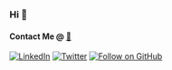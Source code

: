 ### Hi 👋

#### Contact Me @ [📧](mailto:foleys6@tcd.ie)
[![LinkedIn](https://img.shields.io/badge/-LinkedIn-blue?style=flat-square&logo=linkedin&logoColor=white&link=https://www.linkedin.com/in/shanefoley-000/)](https://www.linkedin.com/in/shane-foley000/) [![Twitter](https://img.shields.io/badge/-Twitter-blue?style=flat-square&logo=twitter&logoColor=white&link=https://twitter.com/shanefoley98)](https://twitter.com/shanefoley98) [![Follow on GitHub](https://img.shields.io/github/followers/ShaneFoley?label=Follow%20on%20GitHub&style=for-the-badge&logo=github&logoColor=white)](https://github.com/ShaneFoley?tab=followers)


